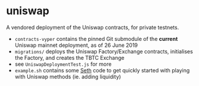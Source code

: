uniswap
=======

A vendored deployment of the Uniswap contracts, for private testnets.
 
 * `contracts-vyper` contains the pinned Git submodule of the **current** Uniswap mainnet deployment, as of 26 June 2019
 * `migrations/` deploys the Uniswap Factory/Exchange contracts, initialises the Factory, and creates the TBTC Exchange
 * see `UniswapDeploymentTest.js` for more
 * `example.sh` contains some [Seth](https://dev.to/liamzebedee/a-primer-on-seth-solidity-s-swiss-army-knife-mi3) code to get quickly started with playing with Uniswap methods (ie. adding liquidity)